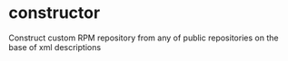 constructor
===========

Construct custom RPM repository from any of public repositories on the base of xml descriptions
